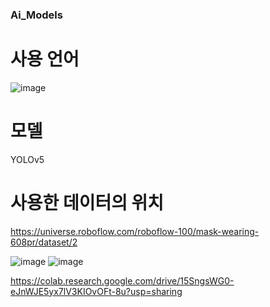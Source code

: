 ### Ai_Models

# 사용 언어 
![image](https://github.com/eru2/Ai_Models/assets/165991738/fc1b4e78-65e8-4e0a-a8b5-dffe8202b3c7)

# 모델
YOLOv5

# 사용한 데이터의 위치
https://universe.roboflow.com/roboflow-100/mask-wearing-608pr/dataset/2  


![image](https://github.com/eru2/Ai_Models/assets/165991738/40b3ffd9-9029-427b-9b4c-d7ef02af27a3)  ![image](https://github.com/eru2/Ai_Models/assets/165991738/1fd19882-3538-4cac-b618-3696580d8bd4)



https://colab.research.google.com/drive/15SngsWG0-eJnWJE5yx7lV3KIOvOFt-8u?usp=sharing
